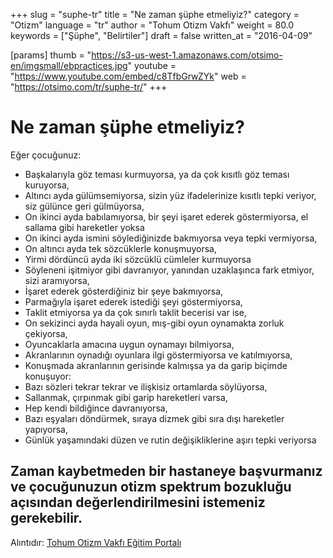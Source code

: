 +++
slug = "suphe-tr"
title = "Ne zaman şüphe etmeliyiz?"
category = "Otizm"
language = "tr"
author = "Tohum Otizm Vakfı"
weight = 80.0
keywords = ["Şüphe", "Belirtiler"]
draft = false
written_at = "2016-04-09"

[params]
thumb = "https://s3-us-west-1.amazonaws.com/otsimo-en/imgsmall/ebpractices.jpg"
youtube = "https://www.youtube.com/embed/c8TfbGrwZYk"
web = "https://otsimo.com/tr/suphe-tr/"
+++

# Ne zaman şüphe etmeliyiz?

Eğer çocuğunuz:

* Başkalarıyla göz teması kurmuyorsa, ya da çok kısıtlı göz teması kuruyorsa,
* Altıncı ayda gülümsemiyorsa, sizin yüz ifadelerinize kısıtlı tepki veriyor, siz gülünce geri gülmüyorsa,
* On ikinci ayda babılamıyorsa, bir şeyi işaret ederek göstermiyorsa, el sallama gibi hareketler yoksa
* On ikinci ayda ismini söylediğinizde bakmıyorsa veya tepki vermiyorsa,
* On altıncı ayda tek sözcüklerle konuşmuyorsa,
* Yirmi dördüncü ayda iki sözcüklü cümleler kurmuyorsa
* Söyleneni işitmiyor gibi davranıyor, yanından uzaklaşınca fark etmiyor, sizi aramıyorsa,
* İşaret ederek gösterdiğiniz bir şeye bakmıyorsa,
* Parmağıyla işaret ederek istediği şeyi göstermiyorsa,
* Taklit etmiyorsa ya da çok sınırlı taklit becerisi var ise,
* On sekizinci ayda hayali oyun, mış-gibi oyun oynamakta zorluk çekiyorsa,
* Oyuncaklarla amacına uygun oynamayı bilmiyorsa,
* Akranlarının oynadığı oyunlara ilgi göstermiyorsa ve katılmıyorsa,
* Konuşmada akranlarının gerisinde kalmışsa ya da garip biçimde konuşuyor:
* Bazı sözleri tekrar tekrar ve ilişkisiz ortamlarda söylüyorsa,
* Sallanmak, çırpınmak gibi garip hareketleri varsa,
* Hep kendi bildiğince davranıyorsa,
* Bazı eşyaları döndürmek, sıraya dizmek gibi sıra dışı hareketler yapıyorsa,
* Günlük yaşamındaki düzen ve rutin değişikliklerine aşırı tepki veriyorsa

## Zaman kaybetmeden bir hastaneye başvurmanız ve çocuğunuzun otizm spektrum bozukluğu açısından değerlendirilmesini istemeniz gerekebilir.

Alıntıdır: [Tohum Otizm Vakfı Eğitim Portalı](http://www.tohumotizmportali.org/icerik/otizmi-anlamak/otizm-spektrum-bozuklugunu-taniyalim/tani-nasil-ve-kimler-tarafindan-konur)
